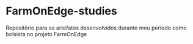 # FarmOnEdge-studies
Repositório para os artefatos desenvolvidos durante meu período como bolsista no projeto FarmOnEdge
